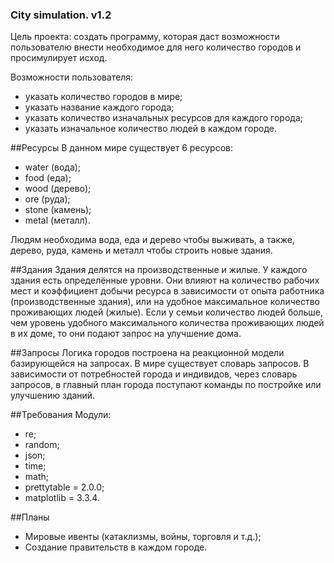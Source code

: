 ### City simulation. v1.2

Цель проекта: создать программу, которая даст возможности пользователю внести необходимое для него количество городов и просимулирует исход.

Возможности пользователя:
- указать количество городов в мире;
- указать название каждого города;
- указать количество изначальных ресурсов для каждого города;
- указать изначальное количество людей в каждом городе.

##Ресурсы
В данном мире существует 6 ресурсов:
- water (вода);
- food (еда);
- wood (дерево);
- ore (руда);
- stone (камень);
- metal (металл).

Людям необходима вода, еда и дерево чтобы выживать, а также, дерево, руда, камень и металл чтобы строить новые здания.

##Здания
Здания делятся на производственные и жилые. У каждого здания есть определённые уровни. Они влияют на количество рабочих мест и коэффициент добычи ресурса в зависимости от опыта работника (производственные здания), или на удобное максимальное количество проживающих людей (жилые). Если у семьи количество людей больше, чем уровень удобного максимального количества проживающих людей в их доме, то они подают запрос на улучшение дома.

##Запросы
Логика городов построена на реакционной модели базирующейся на запросах. В мире существует словарь запросов. В зависимости от потребностей города и индивидов, через словарь запросов, в главный план города поступают команды по постройке или улучшению зданий.

##Требования
Модули:
- re;
- random;
- json;
- time;
- math;
- prettytable = 2.0.0;
- matplotlib = 3.3.4.

##Планы
- Мировые ивенты (катаклизмы, войны, торговля и т.д.);
- Создание правительств в каждом городе.
